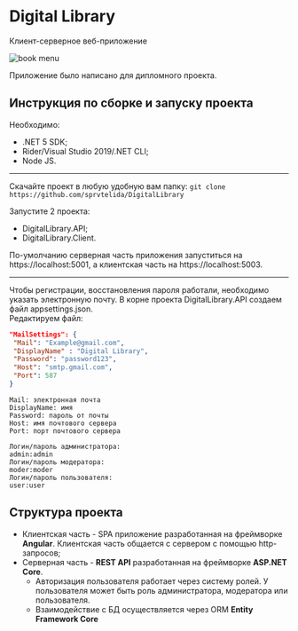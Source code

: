 # Digital Library
Клиент-серверное веб-приложение

![book menu](https://i.ibb.co/kXpQWND/Capture.png)

Приложение было написано для дипломного проекта.

## Инструкция по сборке и запуску проекта
Необходимо: 
   - .NET 5 SDK; 
   -  Rider/Visual Studio 2019/.NET CLI;
   -  Node JS.
   
   ---
   
   Скачайте проект в любую удобную вам папку: `git clone https://github.com/sprvtelida/DigitalLibrary`
   
   Запустите 2 проекта:
   - DigitalLibrary.API;
   - DigitalLibrary.Client.
      
   По-умолчанию серверная часть приложения запуститься на https://localhost:5001, а клиентская часть на https://localhost:5003.
   
   ---
   
   Чтобы регистрации, восстановления пароля работали, необходимо указать электронную почту. В корне проекта DigitalLibrary.API создаем файл appsettings.json.</br>
   Редактируем файл:
   ```json 
   "MailSettings": { 
    "Mail": "Example@gmail.com", 
    "DisplayName" : "Digital Library", 
    "Password": "password123", 
    "Host": "smtp.gmail.com",
    "Port": 587
  } 
  ```
  ```
  Mail: электронная почта
  DisplayName: имя
  Password: пароль от почты
  Host: имя почтового сервера
  Port: порт почтового сервера
  ```
  ```
  Логин/пароль администратора:
  admin:admin
  Логин/пароль модератора:
  moder:moder
  Логин/пароль пользователя:
  user:user
  ```
## Структура проекта
   - Клиентская часть - SPA приложение разработанная на фреймворке **Angular**. Клиентская часть общается с сервером с помощью http-запросов;
   - Серверная часть - **REST API** разработанная на фреймворке **ASP.NET Core**.
      - Авторизация пользователя работает через систему ролей. У пользователя может быть роль администратора, модератора или пользователя.
      - Взаимодействие с БД осуществляется через ORM **Entity Framework Core**



